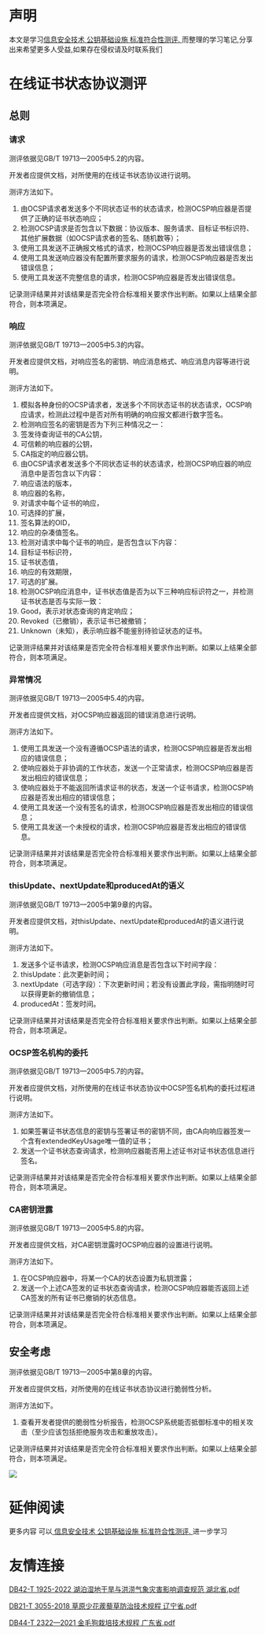 # 声明 
本文是学习[信息安全技术 公钥基础设施 标准符合性测评. ](https://siduwenku.com/view/782?f=new_2023)而整理的学习笔记,分享出来希望更多人受益,如果存在侵权请及时联系我们
# 在线证书状态协议测评  
  
## 总则  
  
### 请求  
  
测评依据见GB/T 19713—2005中5.2的内容。  
  
开发者应提供文档，对所使用的在线证书状态协议进行说明。  
  
测评方法如下。  
  
1.  由OCSP请求者发送多个不同状态证书的状态请求，检测OCSP响应器是否提供了正确的证书状态响应；  
2.  检测OCSP请求是否包含以下数据：协议版本、服务请求、目标证书标识符、其他扩展数据（如OCSP请求者的签名、随机数等）；  
3.  使用工具发送不正确报文格式的请求，检测OCSP响应器是否发出错误信息；  
4.  使用工具发送响应器没有配置所要求服务的请求，检测OCSP响应器是否发出错误信息；  
5.  使用工具发送不完整信息的请求，检测OCSP响应器是否发出错误信息。  
  
记录测评结果并对该结果是否完全符合标准相关要求作出判断。如果以上结果全部符合，则本项满足。  
  
### 响应  
  
测评依据见GB/T 19713—2005中5.3的内容。  
  
开发者应提供文档，对响应签名的密钥、响应消息格式、响应消息内容等进行说明。  
  
测评方法如下。  
  
1.  模拟各种身份的OCSP请求者，发送多个不同状态证书的状态请求，OCSP响应请求，检测此过程中是否对所有明确的响应报文都进行数字签名。  
2.  检测响应签名的密钥是否为下列三种情况之一：  
1.  签发待查询证书的CA公钥，  
1.  可信赖的响应器的公钥，  
1.  CA指定的响应器公钥。  
3.  由OCSP请求者发送多个不同状态证书的状态请求，检测OCSP响应器的响应消息中是否包含以下内容：  
1.  响应语法的版本，  
1.  响应器的名称，  
1.  对请求中每个证书的响应，  
2.  可选择的扩展，  
3.  签名算法的OID，  
4.  响应的杂凑值签名。  
4.  检测对请求中每个证书的响应，是否包含以下内容：  
1.  目标证书标识符，  
1.  证书状态值，  
1.  响应的有效期限，  
2.  可选的扩展。  
5.  检测OCSP响应消息中，证书状态值是否为以下三种响应标识符之一，并检测证书状态是否与实际一致：  
1.  Good，表示对状态查询的肯定响应；  
1.  Revoked（已撤销），表示证书已被撤销；  
1.  Unknown（未知），表示响应器不能鉴别待验证状态的证书。  
  
记录测评结果并对该结果是否完全符合标准相关要求作出判断。如果以上结果全部符合，则本项满足。  
  
### 异常情况  
  
测评依据见GB/T 19713—2005中5.4的内容。  
  
开发者应提供文档，对OCSP响应器返回的错误消息进行说明。  
  
测评方法如下。  
  
1.  使用工具发送一个没有遵循OCSP语法的请求，检测OCSP响应器是否发出相应的错误信息；  
2.  使响应器处于非协调的工作状态，发送一个正常请求，检测OCSP响应器是否发出相应的错误信息；  
3.  使响应器处于不能返回所请求证书的状态，发送一个证书请求，检测OCSP响应器是否发出相应的错误信息；  
4.  使用工具发送一个没有签名的请求，检测OCSP响应器是否发出相应的错误信息；  
5.  使用工具发送一个未授权的请求，检测OCSP响应器是否发出相应的错误信息。  
  
记录测评结果并对该结果是否完全符合标准相关要求作出判断。如果以上结果全部符合，则本项满足。  
  
### thisUpdate、nextUpdate和producedAt的语义  
  
测评依据见GB/T 19713—2005中第9章的内容。  
  
开发者应提供文档，对thisUpdate、nextUpdate和producedAt的语义进行说明。  
  
测评方法如下。  
  
1.  发送多个证书请求，检测OCSP响应消息是否包含以下时间字段：  
2.  thisUpdate：此次更新时间；  
3.  nextUpdate（可选字段）：下次更新时间；若没有设置此字段，需指明随时可以获得更新的撤销信息；  
4.  producedAt：签发时间。  
  
记录测评结果并对该结果是否完全符合标准相关要求作出判断。如果以上结果全部符合，则本项满足。  
  
### OCSP签名机构的委托  
  
测评依据见GB/T 19713—2005中5.7的内容。  
  
开发者应提供文档，对所使用的在线证书状态协议中OCSP签名机构的委托过程进行说明。  
  
测评方法如下。  
  
1.  如果签署证书状态信息的密钥与签署证书的密钥不同，由CA向响应器签发一个含有extendedKeyUsage唯一值的证书；  
2.  发送一个证书状态查询请求，检测响应器能否用上述证书对证书状态信息进行签名。  
  
记录测评结果并对该结果是否完全符合标准相关要求作出判断。如果以上结果全部符合，则本项满足。  
  
### CA密钥泄露  
  
测评依据见GB/T 19713—2005中5.8的内容。  
  
开发者应提供文档，对CA密钥泄露时OCSP响应器的设置进行说明。  
  
测评方法如下。  
  
1.  在OCSP响应器中，将某一个CA的状态设置为私钥泄露；  
2.  发送一个上述CA签发的证书状态查询请求，检测OCSP响应器能否返回上述CA签发的所有证书已撤销的状态信息。  
  
记录测评结果并对该结果是否完全符合标准相关要求作出判断。如果以上结果全部符合，则本项满足。  
  
## 安全考虑  
  
测评依据见GB/T 19713—2005中第8章的内容。  
  
开发者应提供文档，对所使用的在线证书状态协议进行脆弱性分析。  
  
测评方法如下。  
  
1.  查看开发者提供的脆弱性分析报告，检测OCSP系统能否抵御标准中的相关攻击（至少应该包括拒绝服务攻击和重放攻击）。  
  
记录测评结果并对该结果是否完全符合标准相关要求作出判断。如果以上结果全部符合，则本项满足。  
  

![](http://public.host.github5.com/media/fengmian.png)
# 延伸阅读 
 更多内容 可以[ 信息安全技术 公钥基础设施 标准符合性测评. ](https://siduwenku.com/view/782?f=2023)进一步学习

# 友情连接
[DB42-T 1925-2022 湖泊湿地干旱与洪涝气象灾害影响调查规范 湖北省.pdf](http://github5.com/view/33978?f=new)

[DB21-T 3055-2018 草原少花蒺藜草防治技术规程 辽宁省.pdf](http://github5.com/view/39806?f=new)

[DB44-T 2322—2021 金毛狗栽培技术规程 广东省.pdf](http://github5.com/view/22247?f=new)
